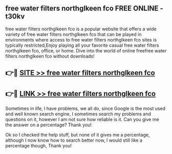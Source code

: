 ## free water filters northglkeen fco FREE ONLINE - t30kv

free water filters northglkeen fco is a popular website that offers a wide variety of free water filters northglkeen fco that can be played in environments where access to free water filters northglkeen fco sites is typically restricted,Enjoy playing all your favorite casual free water filters northglkeen fco, office, or home. Dive into the world of online freefree water filters northglkeen fco without downloads!

## 👉🔴 [SITE >> free water filters northglkeen fco](http://news.freeplayer.one?title=free_water_filters_northglkeen_fco&ref=FRRE)

## 👉🔴 [LINK >> free water filters northglkeen fco](http://news.freeplayer.one?title=free_water_filters_northglkeen_fco&ref=FREE)

Sometimes in life, I have problems, we all do, since Google is the most used and well known search engine, I sometimes search my problems and questions on it, however I am not sure how reliable is it. Can you give me the answer on a percentage? Thank you!

Ok so I checked the help stuff, but none of it gives me a percentage, although I now know how to search better now, I would still like a percentage though, Thank you!